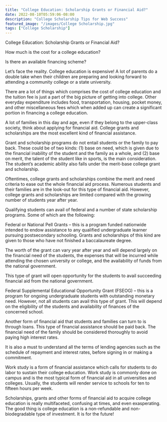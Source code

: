 ```yaml
---
title: "College Education: Scholarship Grants or Financial Aid?"
date: 2022-08-10T05:59:06-08:00
description: "College Scholarship Tips for Web Success"
featured_image: "/images/College Scholarship.jpg"
tags: ["College Scholarship"]
---
```


College Education: Scholarship Grants or Financial Aid?


How much is the cost for a college education?

Is there an available financing scheme?

Let’s face the reality. College education is expensive! A lot of parents do a double take when their children are preparing and looking forward to attending a community college or a state university.

There are a lot of things which comprises the cost of college education and the tuition fee is just a part of the big picture of getting into college. Other everyday expenditure includes food, transportation, housing, pocket money, and other miscellaneous fees which when added up can create a significant portion in financing a college education.

A lot of families in this day and age, even if they belong to the upper-class society, think about applying for financial aid. College grants and scholarships are the most excellent kind of financial assistance. 

Grant and scholarship programs do not entail students or the family to pay back. These could be of two kinds: (1) base on need, which is given due to the financial inability of the student and the family as a whole, and (2) base on merit, the talent of the student like in sports, is the main consideration. The student’s academic ability also falls under the merit-base college grant and scholarship.

Oftentimes, college grants and scholarships combine the merit and need criteria to ease out the whole financial aid process. Numerous students and their families are in the look-out for this type of financial aid. However, college grants and scholarships are limited compared with the growing number of students year after year.

Qualifying students can avail of federal and a number of state scholarship programs. Some of which are the following:

Federal or National Pell Grants – this is a program funded nationwide intended to endow assistance to any qualified undergraduate learner pursuing postsecondary schooling. Grants and scholarships of this kind are given to those who have not finished a baccalaureate degree. 

The worth of the grant can vary year after year and will depend largely on the financial need of the students, the expenses that will be incurred while attending the chosen university or college, and the availability of funds from the national government.

This type of grant will open opportunity for the students to avail succeeding financial aid from the national government.

Federal Supplemental Educational Opportunity Grant (FSEOG) – this is a program for ongoing undergraduate students with outstanding monetary need. However, not all students can avail this type of grant. This will depend on the eligibility of the students and availability of finances of the concerned school.

Another form of financial aid that students and families can turn to is through loans. This type of financial assistance should be paid back. The financial need of the family should be considered thoroughly to avoid paying high interest rates. 

It is also a must to understand all the terms of lending agencies such as the schedule of repayment and interest rates, before signing in or making a commitment. 

Work study is a form of financial assistance which calls for students to do labor to sustain their college education. Work study is commonly done on campus and is the most typical form of financial aid in all universities and colleges. Usually, the students will render service to schools for ten to fifteen hours per week. 

Scholarships, grants and other forms of financial aid to acquire college education is really multifaceted, confusing at times, and even exasperating. The good thing is college education is a non-refundable and non-biodegradable type of investment. It is for the future!

